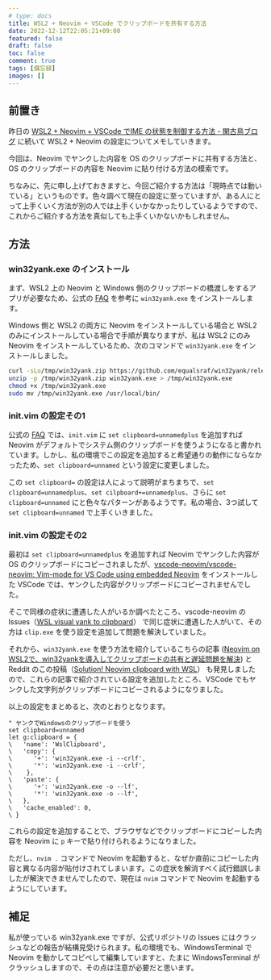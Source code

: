 ```yaml
---
# type: docs 
title: WSL2 + Neovim + VSCode でクリップボードを共有する方法
date: 2022-12-12T22:05:21+09:00
featured: false
draft: false
toc: false
comment: true
tags: [備忘録]
images: []
---
```


## 前置き

昨日の [WSL2 + Neovim + VSCode でIME の状態を制御する方法 - 閑古鳥ブログ](https://kankodori-blog.com/posts/2022-12-11/) に続いて WSL2 + Neovim の設定についてメモしていきます。

今回は、Neovim でヤンクした内容を OS のクリップボードに共有する方法と、OS のクリップボードの内容を Neovim に貼り付ける方法の模索です。

ちなみに、先に申し上げておきますと、今回ご紹介する方法は「現時点では動いている」というものです。色々調べて現在の設定に至っていますが、ある人にとって上手くいく方法が別の人では上手くいかなかったりしているようですので、これからご紹介する方法を真似しても上手くいかないかもしれません。


## 方法

### win32yank.exe のインストール

まず、WSL2 上の Neovim と Windows 側のクリップボードの橋渡しをするアプリが必要なため、公式の [FAQ](https://github.com/neovim/neovim/wiki/FAQ#how-to-use-the-windows-clipboard-from-wsl) を参考に `win32yank.exe` をインストールします。

Windows 側と WSL2 の両方に Neovim をインストールしている場合と WSL2 のみにインストールしている場合で手順が異なりますが、私は WSL2 にのみ Neovim をインストールしているため、次のコマンドで `win32yank.exe` をインストールしました。

```bash
curl -sLo/tmp/win32yank.zip https://github.com/equalsraf/win32yank/releases/download/v0.0.4/win32yank-x64.zip
unzip -p /tmp/win32yank.zip win32yank.exe > /tmp/win32yank.exe
chmod +x /tmp/win32yank.exe
sudo mv /tmp/win32yank.exe /usr/local/bin/
```

### init.vim の設定その1

公式の [FAQ](https://github.com/neovim/neovim/wiki/FAQ#how-to-use-the-windows-clipboard-from-wsl) では、`init.vim` に `set clipboard=unnamedplus` を追加すれば Neovim がデフォルトでシステム側のクリップボードを使うようになると書かれています。しかし、私の環境でこの設定を追加すると希望通りの動作にならなかったため、`set clipboard=unnamed` という設定に変更しました。

この `set clipboard=` の設定は人によって説明がまちまちで、`set clipboard=unnamedplus`、`set cilpboard+=unnamedplus`、さらに `set clipboard=unnamed` にと色々なパターンがあるようです。私の場合、3つ試して `set clipboard=unnamed` で上手くいきました。

### init.vim の設定その2

最初は `set clipboard=unnamedplus` を追加すれば Neovim でヤンクした内容が OS のクリップボードにコピーされましたが、[vscode-neovim/vscode-neovim: Vim-mode for VS Code using embedded Neovim](https://github.com/vscode-neovim/vscode-neovim) をインストールした VSCode では、ヤンクした内容がクリップボードにコピーされませんでした。

そこで同様の症状に遭遇した人がいるか調べたところ、vscode-neovim の Issues（[WSL visual yank to clipboard](https://github.com/vscode-neovim/vscode-neovim/issues/761)） で同じ症状に遭遇した人がいて、その方は `clip.exe` を使う設定を追加して問題を解決していました。

それから、`win32yank.exe`  を使う方法を紹介しているこちらの記事 ([Neovim on WSL2で、win32yankを導入してクリップボードの共有と遅延問題を解決](https://zenn.dev/shoseisan/articles/d7565884f5846b)) と Reddit のこの投稿（[Solution! Neovim clipboard with WSL](https://www.reddit.com/r/neovim/comments/g94zrl/comment/forqemn/?utm_source=share&utm_medium=web2x&context=3)） も発見しましたので、これらの記事で紹介されている設定を追加したところ、VSCode でもヤンクした文字列がクリップボードにコピーされるようになりました。

以上の設定をまとめると、次のとおりとなります。

```vim
" ヤンクでWindowsのクリップボードを使う
set clipboard=unnamed
let g:clipboard = {
\   'name': 'WslClipboard',
\   'copy': {
\      '+': 'win32yank.exe -i --crlf',
\      '*': 'win32yank.exe -i --crlf',
\    },
\   'paste': {
\      '+': 'win32yank.exe -o --lf',
\      '*': 'win32yank.exe -o --lf',
\   },
\   'cache_enabled': 0,
\ }
```

これらの設定を追加することで、ブラウザなどでクリップボードにコピーした内容を Neovim に `p` キーで貼り付けられるようになりました。

ただし、`nvim .` コマンドで Neovim を起動すると、なぜか直前にコピーした内容と異なる内容が貼付けされてしまいます。この症状を解消すべく試行錯誤しましたが解決できませんでしたので、現在は `nvim` コマンドで Neovim を起動するようにしています。

## 補足

私が使っている win32yank.exe ですが、公式リポジトリの Issues にはクラッシュなどの報告が結構見受けられます。私の環境でも、WindowsTerminal で Neovim を動かしてコピペして編集していますと、たまに WindowsTerminal がクラッシュしますので、その点は注意が必要だと思います。

